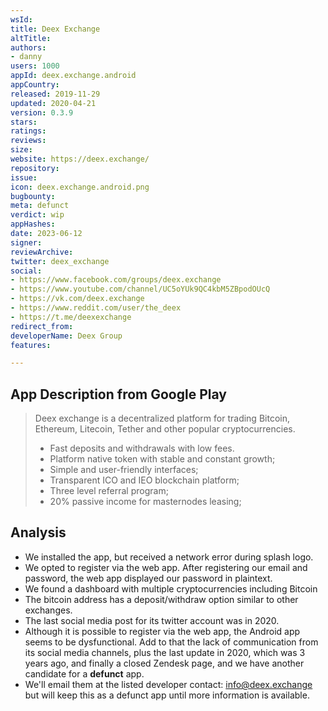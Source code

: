 ```yaml
---
wsId: 
title: Deex Exchange
altTitle: 
authors:
- danny
users: 1000
appId: deex.exchange.android
appCountry: 
released: 2019-11-29
updated: 2020-04-21
version: 0.3.9
stars: 
ratings: 
reviews: 
size: 
website: https://deex.exchange/
repository: 
issue: 
icon: deex.exchange.android.png
bugbounty: 
meta: defunct
verdict: wip
appHashes: 
date: 2023-06-12
signer: 
reviewArchive: 
twitter: deex_exchange
social:
- https://www.facebook.com/groups/deex.exchange
- https://www.youtube.com/channel/UC5oYUk9QC4kbM5ZBpodOUcQ
- https://vk.com/deex.exchange
- https://www.reddit.com/user/the_deex
- https://t.me/deexexchange
redirect_from: 
developerName: Deex Group
features: 

---
```


## App Description from Google Play

> Deex exchange is a decentralized platform for trading Bitcoin, Ethereum, Litecoin, Tether and other popular cryptocurrencies.
>
> - Fast deposits and withdrawals with low fees.
> - Platform native token with stable and constant growth;
> - Simple and user-friendly interfaces;
> - Transparent ICO and IEO blockchain platform;
> - Three level referral program;
> - 20% passive income for masternodes leasing;

## Analysis

- We installed the app, but received a network error during splash logo.
- We opted to register via the web app. After registering our email and password, the web app displayed our password in plaintext.
- We found a dashboard with multiple cryptocurrencies including Bitcoin
- The bitcoin address has a deposit/withdraw option similar to other exchanges.
- The last social media post for its twitter account was in 2020.
- Although it is possible to register via the web app, the Android app seems to be dysfunctional. Add to that the lack of communication from its social media channels, plus the last update in 2020, which was 3 years ago, and finally a closed Zendesk page, and we have another candidate for a **defunct** app.
- We'll email them at the listed developer contact: info@deex.exchange but will keep this as a defunct app until more information is available.
